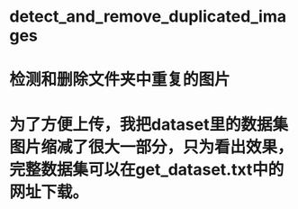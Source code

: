 # detect_and_remove_duplicated_images
# 检测和删除文件夹中重复的图片
# 为了方便上传，我把dataset里的数据集图片缩减了很大一部分，只为看出效果，完整数据集可以在get_dataset.txt中的网址下载。
